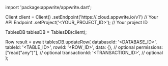 import 'package:appwrite/appwrite.dart';

Client client = Client()
    .setEndpoint('https://<REGION>.cloud.appwrite.io/v1') // Your API Endpoint
    .setProject('<YOUR_PROJECT_ID>'); // Your project ID

TablesDB tablesDB = TablesDB(client);

Row result = await tablesDB.updateRow(
    databaseId: '<DATABASE_ID>',
    tableId: '<TABLE_ID>',
    rowId: '<ROW_ID>',
    data: {}, // optional
    permissions: ["read("any")"], // optional
    transactionId: '<TRANSACTION_ID>', // optional
);
